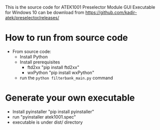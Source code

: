 This is the source code for ATEK1001 Preselector Module GUI
Executable for Windows 10 can be download from  https://github.com/kadir-atek/preselector/releases/

# How to run from source code 
* From source code:
  * Install Python
  * Install prerequisites
    * ftd2xx "pip install ftd2xx"
    * wxPython "pip install wxPython"
  * run the `python filterbank_main.py` command
# Generate your own executable
* Install pyinstaller "pip install pyinstaller"
* run "pyinstaller atek1001.spec"
* executable is under dist/ directory
